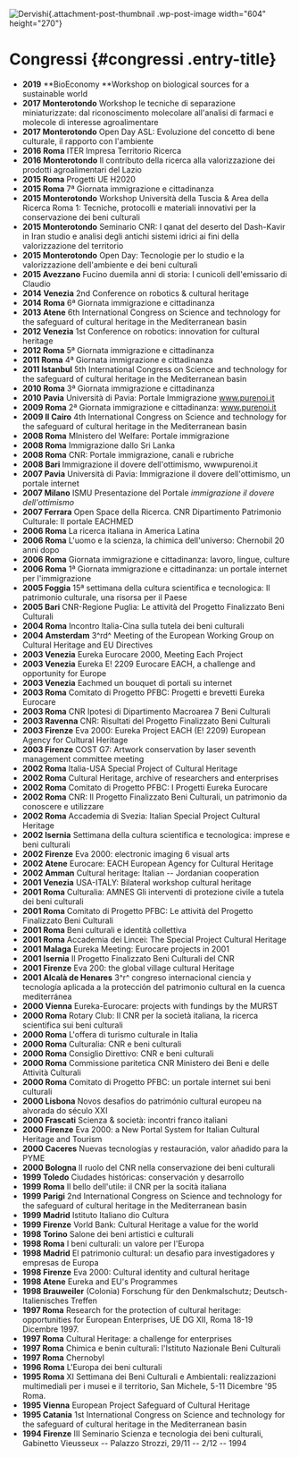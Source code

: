 ![Dervishi](wp-content/uploads/2018/11/Dervishi-604x270.jpg){.attachment-post-thumbnail .wp-post-image width="604" height="270"}

Congressi {#congressi .entry-title}
=========

-   **2019** **BioEconomy **Workshop on biological sources for a sustainable world
-   **2017 Monterotondo** Workshop le tecniche di separazione miniaturizzate:  dal riconoscimento molecolare all'analisi di farmaci e molecole di interesse agroalimentare
-   **2017 Monterotondo** Open Day ASL: Evoluzione del concetto di bene culturale, il rapporto con l'ambiente
-   **2016 Roma** ITER Impresa Territorio Ricerca
-   **2016 Monterotondo** Il contributo della ricerca alla valorizzazione dei prodotti agroalimentari del Lazio
-   **2015 Roma** Progetti UE H2020
-   **2015 Roma** 7ª Giornata immigrazione e cittadinanza
-   **2015 Monterotondo** Workshop Università della Tuscia & Area della Ricerca Roma 1: Tecniche, protocolli e materiali innovativi per la conservazione dei beni culturali
-   **2015 Monterotondo** Seminario CNR: I qanat del deserto del Dash-Kavir in Iran studio e analisi degli antichi sistemi idrici ai fini della valorizzazione del territorio
-   **2015 Monterotondo** Open Day: Tecnologie per lo studio e la valorizzazione dell'ambiente e dei beni culturali
-   **2015 Avezzano** Fucino duemila anni di storia: I cunicoli dell'emissario di Claudio
-   **2014 Venezia** 2nd Conference on robotics & cultural heritage
-   **2014 Roma** 6ª Giornata immigrazione e cittadinanza
-   **2013 Atene** 6th International Congress on Science and technology for the safeguard of cultural heritage in the Mediterranean basin
-   **2012 Venezia** 1st Conference on robotics: innovation for cultural heritage
-   **2012 Roma** 5ª Giornata immigrazione e cittadinanza
-   **2011 Roma** 4ª Giornata immigrazione e cittadinanza
-   **2011 Istanbul** 5th International Congress on Science and technology for the safeguard of cultural heritage in the Mediterranean basin
-   **2010 Roma** 3ª Giornata immigrazione e cittadinanza
-   **2010 Pavia** Università di Pavia: Portale Immigrazione www.purenoi.it
-   **2009 Roma** 2ª Giornata immigrazione e cittadinanza: www.purenoi.it
-   **2009 Il Cairo** 4th International Congress on Science and technology for the safeguard of cultural heritage in the Mediterranean basin
-   **2008 Roma** MInistero del Welfare: Portale immigrazione
-   **2008 Roma** Immigrazione dallo Sri Lanka
-   **2008 Roma** CNR: Portale immigrazione, canali e rubriche
-   **2008 Bari** Immigrazione il dovere dell'ottimismo, wwwpurenoi.it
-   **2007 Pavia** Università di Pavia: Immigrazione il dovere dell'ottimismo, un portale internet
-   **2007 Milano** ISMU Presentazione del Portale *immigrazione il dovere dell'ottimismo*
-   **2007 Ferrara** Open Space della Ricerca. CNR Dipartimento Patrimonio Culturale: Il portale EACHMED
-   **2006 Roma** La ricerca italiana in America Latina
-   **2006 Roma** L'uomo e la scienza, la chimica dell'universo: Chernobil 20 anni dopo
-   **2006 Roma** Giornata immigrazione e cittadinanza: lavoro, lingue, culture
-   **2006 Roma** 1ª Giornata immigrazione e cittadinanza: un portale internet per l'immigrazione
-   **2005 Foggia** 15ª settimana della cultura scientifica e tecnologica: Il patrimonio culturale, una risorsa per il Paese
-   **2005 Bari** CNR-Regione Puglia: Le attività del Progetto Finalizzato Beni Culturali
-   **2004 Roma** Incontro Italia-Cina sulla tutela dei  beni culturali
-   **2004 Amsterdam** 3^rd^ Meeting of the European Working Group on Cultural Heritage and EU Directives
-   **2003 Venezia** Eureka Eurocare 2000, Meeting Each Project
-   **2003 Venezia** Eureka E! 2209 Eurocare EACH, a challenge and opportunity for Europe
-   **2003 Venezia** Eachmed un bouquet di portali su internet
-   **2003 Roma** Comitato di Progetto PFBC: Progetti e brevetti  Eureka Eurocare
-   **2003 Roma** CNR Ipotesi di Dipartimento Macroarea 7 Beni Culturali
-   **2003 Ravenna** CNR: Risultati del Progetto Finalizzato Beni Culturali
-   **2003 Firenze** Eva 2000: Eureka Project EACH (E! 2209) European Agency for Cultural Heritage
-   **2003 Firenze** COST G7: Artwork conservation by laser seventh management committee meeting
-   **2002 Roma** Italia-USA Special Project of Cultural Heritage
-   **2002 Roma** Cultural Heritage, archive of researchers and enterprises
-   **2002 Roma** Comitato di Progetto PFBC: I Progetti Eureka Eurocare
-   **2002 Roma** CNR: Il Progetto Finalizzato Beni Culturali, un patrimonio da conoscere e utilizzare
-   **2002 Roma**  Accademia di Svezia: Italian Special Project Cultural Heritage
-   **2002 Isernia** Settimana  della cultura scientifica e tecnologica: imprese e beni culturali
-   **2002 Firenze** Eva 2000: electronic imaging 6 visual arts
-   **2002 Atene** Eurocare: EACH European Agency for Cultural Heritage
-   **2002 Amman** Cultural heritage: Italian -- Jordanian cooperation
-   **2001 Venezia** USA-ITALY: Bilateral workshop cultural heritage
-   **2001 Roma** Culturalia: AMNES Gli interventi di protezione civile a tutela dei beni culturali
-   **2001 Roma** Comitato di Progetto PFBC: Le attività del Progetto Finalizzato Beni Culturali
-   **2001 Roma** Beni culturali e identità collettiva
-   **2001 Roma** Accademia dei Lincei: The Special Project Cultural Heritage
-   **2001 Malaga** Eureka Meeting: Eurocare projects in 2001
-   **2001 Isernia** Il Progetto Finalizzato Beni Culturali del CNR
-   **2001 Firenze** Eva 200: the global village cultural Heritage
-   **2001 Alcalà de Henares** 3^r^ congreso internacional  ciencia y tecnología aplicada a la protección del patrimonio cultural en la cuenca mediterránea
-   **2000 Vienna** Eureka-Eurocare: projects  with fundings by the MURST
-   **2000 Roma** Rotary Club: Il CNR per la società italiana, la ricerca scientifica sui beni culturali
-   **2000 Roma** L'offera di turismo culturale in Italia
-   **2000 Roma** Culturalia: CNR e beni culturali
-   **2000 Roma** Consiglio Direttivo: CNR e beni culturali
-   **2000 Roma** Commissione paritetica CNR Ministero dei Beni e delle Attività Culturali
-   **2000 Roma** Comitato di Progetto PFBC: un portale internet sui beni culturali
-   **2000 Lisbona** Novos desafios do património cultural europeu na alvorada do século XXI
-   **2000 Frascati** Scienza & società: incontri franco italiani
-   **2000 Firenze** Eva 2000: a New Portal System for Italian Cultural Heritage and Tourism
-   **2000 Caceres** Nuevas tecnologías y restauración, valor añadido para la PYME
-   **2000 Bologna** Il ruolo del CNR nella conservazione dei beni culturali
-   **1999 Toledo** Ciudades históricas: conservación y desarrollo
-   **1999 Roma** Il bello dell'utile: il CNR per la socità italiana
-   **1999 Parigi** 2nd International Congress on Science and technology for the safeguard of cultural heritage in the Mediterranean basin
-   **1999 Madrid** Istituto Italiano dio Cultura
-   **1999 Firenze** Vorld Bank: Cultural Heritage a value for the world
-   **1998 Torino** Salone dei beni artistici e culturali
-   **1998 Roma** I beni culturali: un valore per l'Europa
-   **1998 Madrid** El  patrimonio cultural: un desafio para investigadores y  empresas de Europa
-   **1998 Firenze** Eva 2000: Cultural identity and cultural heritage
-   **1998 Atene** Eureka and EU's Programmes
-   **1998 Brauweiler** (Colonia) Forschung für den Denkmalschutz; Deutsch-Italienisches Treffen
-   **1997 Roma** Research for the protection of cultural heritage: opportunities for European Enterprises, UE DG XII, Roma 18-19 Dicembre 1997.
-   **1997 Roma** Cultural Heritage: a challenge for enterprises
-   **1997 Roma** Chimica e benin culturali: l'Istituto Nazionale Beni Culturali
-   **1997 Roma** Chernobyl
-   **1996 Roma** L'Europa dei beni culturali
-   **1995 Roma** XI Settimana dei Beni Culturali e Ambientali: realizzazioni multimediali per i musei e il territorio, San Michele, 5-11 Dicembre '95 Roma.
-   **1995 Vienna** European Project Safeguard of Cultural Heritage
-   **1995 Catania** 1st International Congress on Science and technology for the safeguard of cultural heritage in the Mediterranean basin
-   **1994 Firenze** III Seminario Scienza e tecnologia dei beni culturali, Gabinetto Vieusseux -- Palazzo Strozzi, 29/11 -- 2/12 -- 1994

